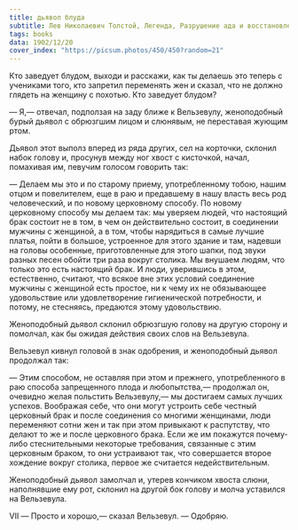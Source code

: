 ```yaml
---
title: дьявол блуда
subtitle: Лев Николаевич Толстой, Легенда, Разрушение ада и восстановление его
tags: books
data: 1902/12/20
cover_index: "https://picsum.photos/450/450?random=21"
---
```




Кто заведует блудом, выходи и расскажи, как ты делаешь это теперь с учениками того, кто запретил переменять жен и сказал, что не должно глядеть на женщину с похотью. Кто заведует блудом?

— Я,— отвечал, подползая на заду ближе к Вельзевулу, женоподобный бурый дьявол с обрюзгшим лицом и слюнявым, не переставая жующим ртом.

Дьявол этот выполз вперед из ряда других, сел на корточки, склонил набок голову и, просунув между ног хвост с кисточкой, начал, помахивая им, певучим голосом говорить так:

— Делаем мы это и по старому приему, употребленному тобою, нашим отцом и повелителем, еще в раю и предавшему в нашу власть весь род человеческий, и по новому церковному способу. По новому церковному способу мы делаем так: мы уверяем людей, что настоящий брак состоит не в том, в чем он действительно состоит, в соединении мужчины с женщиной, а в том, чтобы нарядиться в самые лучшие платья, пойти в большое, устроенное для этого здание и там, надевши на головы особенные, приготовленные для этого шапки, под звуки разных песен обойти три раза вокруг столика. Мы внушаем людям, что только это есть настоящий брак. И люди, уверившись в этом, естественно, считают, что всякое вне этих условий соединение мужчины с женщиной есть простое, ни к чему их не обязывающее удовольствие или удовлетворение гигиенической потребности, и потому, не стесняясь, предаются этому удовольствию.

Женоподобный дьявол склонил обрюзгшую голову на другую сторону и помолчал, как бы ожидая действия своих слов на Вельзевула.

Вельзевул кивнул головой в знак одобрения, и женоподобный дьявол продолжал так:

— Этим способом, не оставляя при этом и прежнего, употребленного в раю способа запрещенного плода и любопытства,— продолжал он, очевидно желая польстить Вельзевулу,— мы достигаем самых лучших успехов. Воображая себе, что они могут устроить себе честный церковный брак и после соединения со многими женщинами, люди переменяют сотни жен и так при этом привыкают к распутству, что делают то же и после церковного брака. Если же им покажутся почему-либо стеснительными некоторые требования, связанные с этим церковным браком, то они устраивают так, что совершается второе хождение вокруг столика, первое же считается недействительным.

Женоподобный дьявол замолчал и, утерев кончиком хвоста слюни, наполнявшие ему рот, склонил на другой бок голову и молча уставился на Вельзевула.

VII
— Просто и хорошо,— сказал Вельзевул. — Одобряю. 